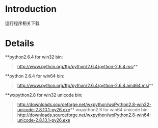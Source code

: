 # Introduction #

运行程序相关下载

# Details #

**python2.6.4 for win32 bin:
> http://www.python.org/ftp/python/2.6.4/python-2.6.4.msi**

**python 2.6.4 for win64 bin:
> http://www.python.org/ftp/python/2.6.4/python-2.6.4.amd64.msi**

**wxpython2.8 for win32 unicode bin:
> http://downloads.sourceforge.net/wxpython/wxPython2.8-win32-unicode-2.8.10.1-py26.exe** wxpython2.8 for win64 unicode bin:
> http://downloads.sourceforge.net/wxpython/wxPython2.8-win64-unicode-2.8.10.1-py26.exe

